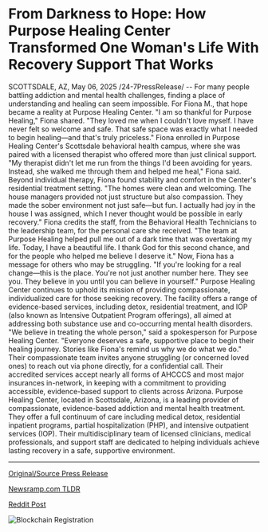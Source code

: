 # From Darkness to Hope: How Purpose Healing Center Transformed One Woman's Life With Recovery Support That Works

SCOTTSDALE, AZ, May 06, 2025 /24-7PressRelease/ -- For many people battling addiction and mental health challenges, finding a place of understanding and healing can seem impossible. For Fiona M., that hope became a reality at Purpose Healing Center.  "I am so thankful for Purpose Healing," Fiona shared. "They loved me when I couldn't love myself. I have never felt so welcome and safe. That safe space was exactly what I needed to begin healing—and that's truly priceless."  Fiona enrolled in Purpose Healing Center's Scottsdale behavioral health campus, where she was paired with a licensed therapist who offered more than just clinical support. "My therapist didn't let me run from the things I'd been avoiding for years. Instead, she walked me through them and helped me heal," Fiona said.  Beyond individual therapy, Fiona found stability and comfort in the Center's residential treatment setting. "The homes were clean and welcoming. The house managers provided not just structure but also compassion. They made the sober environment not just safe—but fun. I actually had joy in the house I was assigned, which I never thought would be possible in early recovery."  Fiona credits the staff, from the Behavioral Health Technicians to the leadership team, for the personal care she received. "The team at Purpose Healing helped pull me out of a dark time that was overtaking my life. Today, I have a beautiful life. I thank God for this second chance, and for the people who helped me believe I deserve it."  Now, Fiona has a message for others who may be struggling. "If you're looking for a real change—this is the place. You're not just another number here. They see you. They believe in you until you can believe in yourself."  Purpose Healing Center continues to uphold its mission of providing compassionate, individualized care for those seeking recovery. The facility offers a range of evidence-based services, including detox, residential treatment, and IOP (also known as Intensive Outpatient Program offerings), all aimed at addressing both substance use and co-occurring mental health disorders.  "We believe in treating the whole person," said a spokesperson for Purpose Healing Center. "Everyone deserves a safe, supportive place to begin their healing journey. Stories like Fiona's remind us why we do what we do."  Their compassionate team invites anyone struggling (or concerned loved ones) to reach out via phone directly, for a confidential call. Their accredited services accept nearly all forms of AHCCCS and most major insurances in-network, in keeping with a commitment to providing accessible, evidence-based support to clients across Arizona.  Purpose Healing Center, located in Scottsdale, Arizona, is a leading provider of compassionate, evidence-based addiction and mental health treatment. They offer a full continuum of care including medical detox, residential inpatient programs, partial hospitalization (PHP), and intensive outpatient services (IOP). Their multidisciplinary team of licensed clinicians, medical professionals, and support staff are dedicated to helping individuals achieve lasting recovery in a safe, supportive environment. 

---

[Original/Source Press Release](https://www.24-7pressrelease.com/press-release/522452/from-darkness-to-hope-how-purpose-healing-center-transformed-one-womans-life-with-recovery-support-that-works)
                    

[Newsramp.com TLDR](https://newsramp.com/curated-news/purpose-healing-center-in-scottsdale-provides-compassionate-care-for-addiction-and-mental-health-challenges/7a98c9563887d8d1a8ec19829c132a15) 

 



[Reddit Post](https://www.reddit.com/r/HealthCareNewsInfo/comments/1kfykfj/purpose_healing_center_in_scottsdale_provides/) 



![Blockchain Registration](https://cdn.newsramp.app/24-7PressRelease/qrcode/255/6/cakeWCUe.webp)